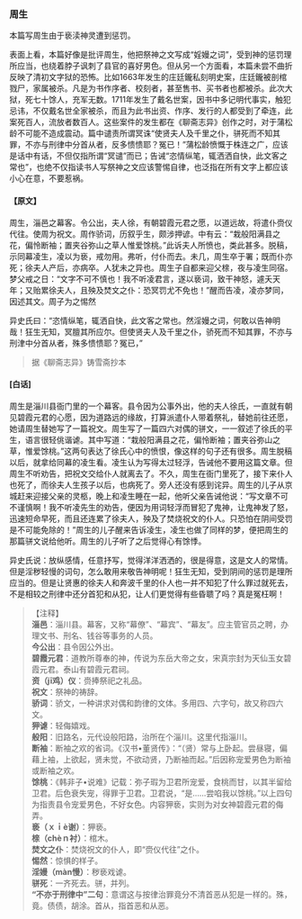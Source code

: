 <script type="text/javascript">
    var head = document.getElementsByTagName('head')[0];
    cssURL = '/public/liao.css';
    linkTag = document.createElement('link');
    linkTag.href = cssURL;
    linkTag.setAttribute('type','text/css');
    linkTag.setAttribute('rel','stylesheet');
    head.appendChild(linkTag);
</script>
### 周生

本篇写周生由于亵渎神灵遭到惩罚。

表面上看，本篇好像是批评周生，他把祭神之文写成“婬嫚之词”，受到神的惩罚理所应当，也绕着脖子讽刺了县官的喜好男色。但从另一个方面看，本篇未尝不曲折反映了清初文字狱的恐怖。比如1663年发生的庄廷鑨私刻明史案，庄廷鑨被剖棺戮尸，家属被杀。凡是为书作序者、校刻者，甚至售书、买书者也都被杀。此次大狱，死七十馀人，充军无数。1711年发生了戴名世案，因书中多记明代事实，触犯忌讳，不仅戴名世全家被杀，而且为此书出资、作序、发行的人都受到了牵连，此案死百人，流放者数百人。这些案件的发生都在《聊斋志异》创作之时，对于蒲松龄不可能不造成震动。篇中谴责所谓冥诛“使贤夫人及千里之仆，骈死而不知其罪，不亦与刑律中分首从者，反多愦愦耶？冤已！”蒲松龄愤慨于株连之广，应该是话中有话，不但仅指所谓“冥谴”而已；告诫“恣情纵笔，辄洒洒自快，此文客之常也”，也绝不仅指读书人写祭神之文应该警惕自律，也泛指在所有文字上都应该小心在意，不要惹祸。

#### 【原文】
<section>
周生，淄邑之幕客。令公出，夫人徐，有朝碧霞元君之愿，以道远故，将遣仆赍仪代往。使周为祝文。周作骄词，历叙乎生，颇涉押谚。中有云：“栽般阳满县之花，偏怜断袖；置夹谷弥山之草人惟爱馀桃。”此诉夫人所愤也，类此甚多。脱稿，示同幕凌生，凌以为亵，戒勿用。弗听，付仆而去。未几，周生卒于署；既而仆亦死；徐夫人产后，亦病卒。人犹未之异也。周生子自都来迎父榇，夜与凌生同宿。梦父戒之日：“文字不可不慎也！我不听凌君言，遂以亵词，致干神怒，遽夭天年；又贻累徐夫人，且殃及焚文之仆：恐冥罚尤不免也！”醒而告凌，凌亦梦同，因述其文。周子为之惕然

异史氏曰：“恣情纵笔，辄洒自快，此文客之常也。然淫嫚之词，何敢以告神明哉！狂生无知，冥膻其所应尔。但使贤夫人及千里之仆，骄死而不知其罪，不亦与刑津中分首从者，殊多愦愦耶？冤已，”

</section>

> 据《聊斋志异》铸雪斋抄本

#### [白话]
<aside>

周生是淄川县衙门里的一个幕客。县令因为公事外出，他的夫人徐氏，一直就有朝见碧霞元君的心愿，因为道路远的缘故，打算派遣仆人带着祭礼，替她前往还愿，她请周生替她写了一篇祝文。周生写了一篇四六对偶的骈文，一一叙述了徐氏的平生，语言很轻佻谐谑。其中写道：“栽般阳满县之花，偏怜断袖；置夹谷弥山之草，惟爱馀桃。”这两句表达了徐氏心中的愤恨，像这样的句子还有很多。周生脱稿以后，就拿给同幕的凌生看。凌生认为写得太过轻浮，告诫他不要用这篇文章。但周生不听劝告，把祝文交给仆人就离去了。不久，周生在衙门里死了，接下来仆人也死了，而徐夫人生孩子以后，也病死了。旁人还没有感到诧异。周生的儿子从京城赶来迎接父亲的灵柩，晚上和凌生睡在一起，他听父亲告诫他说：“写文章不可不谨慎啊！我不听凌先生的劝告，便因为用词轻浮而冒犯了鬼神，让鬼神发了怒，迅速短命早死，而且还连累了徐夫人，殃及了焚烧祝文的仆人。只恐怕在阴间受罚是不可能免除的！”周生的儿子醒来告诉凌生，凌生也做了同样的梦，便把周生的那篇骈文说给他听。周生的儿子听了之后觉得心有馀悸。

异史氏说：放纵感情，任意抒写，觉得洋洋洒洒的，很是得意，这是文人的常情。但是淫秽轻慢的词句，怎么敢用来敬告神明呢！狂生无知，受到阴间的惩罚是理所应当的。但是让贤惠的徐夫人和奔波千里的仆人也一并不知犯了什么罪过就死去，不是相较之刑律中还分首犯和从犯，让人们更觉得有些昏聩了吗？真是冤枉啊！

</aside>

> 【注释】  
<b>淄邑</b>：淄川县。幕客，又称“幕僚”、“幕宾”、“幕友”。应主管官员之聘，办理文书、刑名、钱谷等事务的人员。  
<b>今公出</b>：县令因公外出。  
<b>碧霞元君</b>：道教所尊奉的神，传说为东岳大帝之女，宋真宗封为天仙玉女碧霞元君。泰山有碧霞元君祠。  
<b>资（jī鸡）仪</b>：赍捧祭祀之礼品。  
<b>祝文</b>：祭神的祷辞。  
<b>骄词</b>：骄文，一种讲求对偶和韵律的文体。多用四、六字句，故又称四六文。  
<b>狎谑</b>：轻侮嬉戏。  
<b>般阳</b>：旧路名，元代设般阳路，治所在个淄川。这里代指淄川。  
<b>断袖</b>：断袖之欢的省词。《汉书•董贤传》：“（贤）常与上卧起。尝昼寝，偏藉上袖，上欲起，贤未觉，不欲动贤，乃断袖而起。”后因称宠爱男色为断袖或断袖之欢。  
<b>馀桃</b>：《韩非子•说难》记载：弥子瑕为卫君所宠爱，食桃而甘，以其半留给卫君。后色衰失宠，得罪于卫君。卫君说，“是……尝啗我以馀桃。”以上四句为指责县令宠爱男色，不好女色。内容狎亵，实则为对女神碧霞元君的侮弄。  
<b>亵（ｘｉè谢）</b>：狎亵。  
<b>榇（chèｎ衬）</b>：棺木。  
<b>焚文之仆</b>：焚烧祝文的仆人，即“赍仪代往”之仆。  
<b>惕然</b>：惊惧的样子。  
<b>淫嫚（màn慢）</b>：秽亵戏谑。  
<b>骈死</b>：一齐死去。骈，并列。  
<b>“不亦于刑律中”二句</b>：意谓这与按律治罪竟分不清首恶从犯是一样的。殊，竟。债债，胡涂。首从，指首恶和从恶。  
